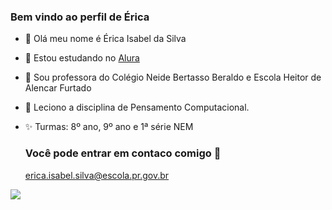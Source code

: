 ### Bem vindo ao perfil de Érica

- 👋 Olá meu nome é Érica Isabel da Silva
- 🖤 Estou estudando no [Alura](https://cursos.alura.com.br)
- 👀 Sou professora do Colégio Neide Bertasso Beraldo e Escola Heitor de Alencar Furtado
- 💞️ Leciono a disciplina de Pensamento Computacional.
- ✨ Turmas: 8º ano, 9º ano e 1ª série NEM

  ### Você pode entrar em contaco comigo 📧

  erica.isabel.silva@escola.pr.gov.br


![](https://media.tenor.com/bPcWmTGt0x0AAAAC/happy-valentines-day-bear.gif)
   

<!---
ProfessoraErica/ProfessoraErica is a ✨ special ✨ repository because its `README.md` (this file) appears on your GitHub profile.
You can click the Preview link to take a look at your changes.
--->
